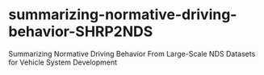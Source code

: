 # summarizing-normative-driving-behavior-SHRP2NDS
Summarizing Normative Driving Behavior From Large-Scale NDS Datasets for Vehicle System Development
